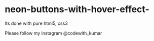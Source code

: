 # neon-buttons-with-hover-effect-
Its done with pure html5, css3


Please follow my instagram @codewith_kumar


